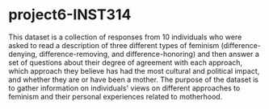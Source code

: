# project6-INST314
This dataset is a collection of responses from 10 individuals who were asked to read a 
description of three different types of feminism (difference-denying, difference-removing, and difference-honoring) 
and then answer a set of questions about their degree of agreement with each approach, which approach they believe has had the most cultural and political impact, 
and whether they are or have been a mother. The purpose of the dataset is to gather information on individuals' 
views on different approaches to feminism and their personal experiences related to motherhood.
